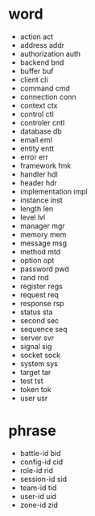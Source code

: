 # word
* action act
* address addr
* authorization auth
* backend bnd
* buffer buf
* client cli
* command cmd
* connection conn
* context ctx
* control ctl
* controler cntl
* database db
* email eml
* entity entt
* error err
* framework fmk
* handler hdl
* header hdr
* implementation impl
* instance inst
* length len
* level lvl
* manager mgr
* memory mem
* message msg
* method mtd
* option opt
* password pwd
* rand rnd
* register regs
* request req
* response rsp
* status sta
* second sec
* sequence seq
* server svr
* signal sig
* socket sock
* system sys
* target tar
* test tst
* token tok
* user usr

# phrase
* battle-id bid
* config-id cid
* role-id rid
* session-id sid
* team-id tid
* user-id uid
* zone-id zid
